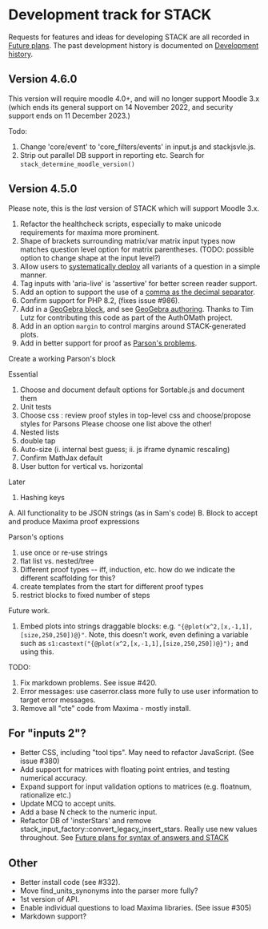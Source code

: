 # Development track for STACK

Requests for features and ideas for developing STACK are all recorded in [Future plans](Future_plans.md). The
past development history is documented on [Development history](Development_history.md).

## Version 4.6.0

This version will require moodle 4.0+, and will no longer support Moodle 3.x (which ends its general support on 14 November 2022, and security support ends on 11 December 2023.)

Todo: 

1. Change 'core/event' to 'core_filters/events' in input.js and stackjsvle.js.
2. Strip out parallel DB support in reporting etc.  Search for `stack_determine_moodle_version()`

## Version 4.5.0

Please note, this is the _last_ version of STACK which will support Moodle 3.x.

1. Refactor the healthcheck scripts, especially to make unicode requirements for maxima more prominent.
2. Shape of brackets surrounding matrix/var matrix input types now matches question level option for matrix parentheses.  (TODO: possible option to change shape at the input level?)
3. Allow users to [systematically deploy](../CAS/Systematic_deployment.md) all variants of a question in a simple manner.
4. Tag inputs with 'aria-live' is 'assertive' for better screen reader support.
5. Add an option to support the use of a [comma as the decimal separator](Syntax_numbers.md).
6. Confirm support for PHP 8.2, (fixes issue #986).
7. Add in a [GeoGebra block](../Authoring/GeoGebra.md), and see [GeoGebra authoring](../Topics/GeoGebra.md).  Thanks to Tim Lutz for contributing this code as part of the AuthOMath project.
8. Add in an option `margin` to control margins around STACK-generated plots.
9. Add in better support for proof as [Parson's problems](../Authoring/Parsons.md).


Create a working Parson's block

Essential 
1. Choose and document default options for Sortable.js and document them
2. Unit tests
3. Choose css : review proof styles in top-level css and choose/propose styles for Parsons
   Please choose one list above the other!
4. Nested lists
5. double tap
6. Auto-size (i. internal best guess; ii. js iframe dynamic rescaling)
7. Confirm MathJax default
8. User button for vertical vs. horizontal

Later
1. Hashing keys


A. All functionality to be JSON strings (as in Sam's code)
B. Block to accept and produce Maxima proof expressions

Parson's options

1. use once or re-use strings
2. flat list vs. nested/tree
3. Different proof types -- iff, induction, etc. how do we indicate the different scaffolding for this? 
4. create templates from the start for different proof types
5. restrict blocks to fixed number of steps

Future work.

1. Embed plots into strings draggable blocks:  e.g. `"{@plot(x^2,[x,-1,1],[size,250,250])@}"`.
   Note, this doesn't work, even defining a variable such as `s1:castext("{@plot(x^2,[x,-1,1],[size,250,250])@}");` and using this.

TODO: 

1. Fix markdown problems. See issue #420.
2. Error messages: use caserror.class more fully to use user information to target error messages.
3. Remove all "cte" code from Maxima - mostly install.

## For "inputs 2"?

* Better CSS, including "tool tips".  May need to refactor JavaScript.  (See issue #380)
* Add support for matrices with floating point entries, and testing numerical accuracy.
* Expand support for input validation options to matrices (e.g. floatnum, rationalize etc.)
* Update MCQ to accept units.
* Add a base N check to the numeric input.
* Refactor DB of 'insterStars' and remove stack_input_factory::convert_legacy_insert_stars.  Really use new values throughout.  See [Future plans for syntax of answers and STACK](Syntax_Future.md)

## Other

* Better install code (see #332).
* Move find_units_synonyms into the parser more fully?
* 1st version of API.
* Enable individual questions to load Maxima libraries.  (See issue #305)
* Markdown support?

